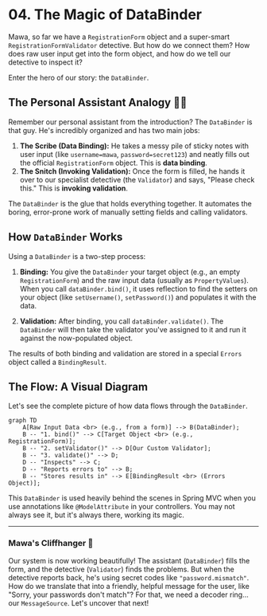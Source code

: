 # 04. The Magic of DataBinder

Mawa, so far we have a `RegistrationForm` object and a super-smart `RegistrationFormValidator` detective. But how do we connect them? How does raw user input get into the form object, and how do we tell our detective to inspect it?

Enter the hero of our story: the `DataBinder`.

## The Personal Assistant Analogy 👨‍💼

Remember our personal assistant from the introduction? The `DataBinder` is that guy. He's incredibly organized and has two main jobs:

1.  **The Scribe (Data Binding):** He takes a messy pile of sticky notes with user input (like `username=mawa`, `password=secret123`) and neatly fills out the official `RegistrationForm` object. This is **data binding**.
2.  **The Snitch (Invoking Validation):** Once the form is filled, he hands it over to our specialist detective (the `Validator`) and says, "Please check this." This is **invoking validation**.

The `DataBinder` is the glue that holds everything together. It automates the boring, error-prone work of manually setting fields and calling validators.

## How `DataBinder` Works

Using a `DataBinder` is a two-step process:

1.  **Binding:** You give the `DataBinder` your target object (e.g., an empty `RegistrationForm`) and the raw input data (usually as `PropertyValues`). When you call `dataBinder.bind()`, it uses reflection to find the setters on your object (like `setUsername()`, `setPassword()`) and populates it with the data.

2.  **Validation:** After binding, you call `dataBinder.validate()`. The `DataBinder` will then take the validator you've assigned to it and run it against the now-populated object.

The results of both binding and validation are stored in a special `Errors` object called a `BindingResult`.

## The Flow: A Visual Diagram

Let's see the complete picture of how data flows through the `DataBinder`.

```mermaid
graph TD
    A[Raw Input Data <br> (e.g., from a form)] --> B(DataBinder);
    B -- "1. bind()" --> C[Target Object <br> (e.g., RegistrationForm)];
    B -- "2. setValidator()" --> D[Our Custom Validator];
    B -- "3. validate()" --> D;
    D -- "Inspects" --> C;
    D -- "Reports errors to" --> B;
    B -- "Stores results in" --> E[BindingResult <br> (Errors Object)];
```

This `DataBinder` is used heavily behind the scenes in Spring MVC when you use annotations like `@ModelAttribute` in your controllers. You may not always see it, but it's always there, working its magic.

***

### Mawa's Cliffhanger 🧗

Our system is now working beautifully! The assistant (`DataBinder`) fills the form, and the detective (`Validator`) finds the problems. But when the detective reports back, he's using secret codes like `"password.mismatch"`. How do we translate that into a friendly, helpful message for the user, like "Sorry, your passwords don't match"? For that, we need a decoder ring... our `MessageSource`. Let's uncover that next!
